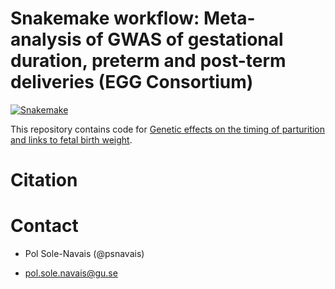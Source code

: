 # Snakemake workflow: Meta-analysis of GWAS of gestational duration, preterm and post-term deliveries (EGG Consortium)  


[![Snakemake](https://img.shields.io/badge/snakemake-≥6.7.0-brightgreen.svg?style=flat)](https://snakemake.readthedocs.io)

This repository contains code for [Genetic effects on the timing of parturition and links to fetal birth weight](https://www.medrxiv.org/content/10.1101/2022.05.04.22274624v2).

# Citation  


# Contact    

* Pol Sole-Navais (@psnavais)  

* pol.sole.navais@gu.se  


